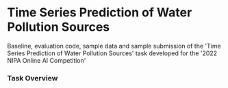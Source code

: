 # Time Series Prediction of Water Pollution Sources
Baseline, evaluation code, sample data and sample submission of the 'Time Series Prediction of Water Pollution Sources' task developed for the '2022 NIPA Online AI Competition'

### Task Overview

